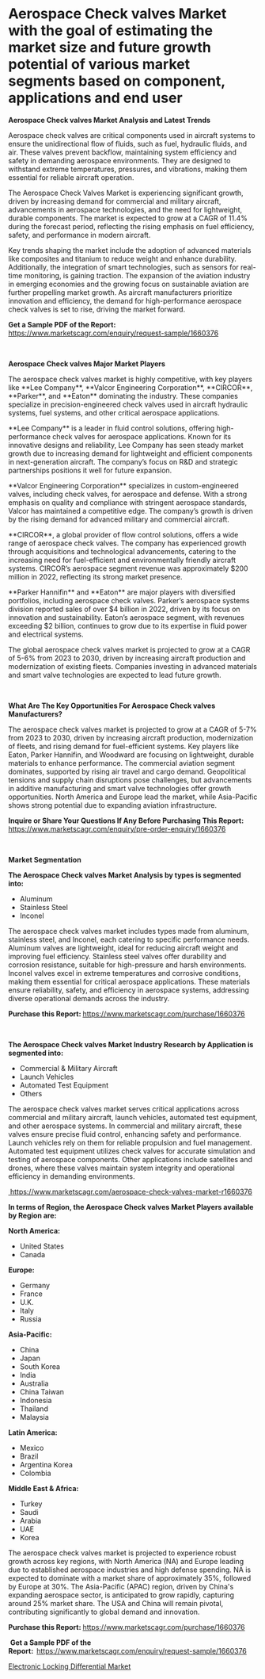 <p><h1>Aerospace Check valves Market with the goal of estimating the market size and future growth potential of various market segments based on component, applications and end user</h1></p><p><strong>Aerospace Check valves Market Analysis and Latest Trends</strong></p>
<p><p>Aerospace check valves are critical components used in aircraft systems to ensure the unidirectional flow of fluids, such as fuel, hydraulic fluids, and air. These valves prevent backflow, maintaining system efficiency and safety in demanding aerospace environments. They are designed to withstand extreme temperatures, pressures, and vibrations, making them essential for reliable aircraft operation.</p><p>The Aerospace Check Valves Market is experiencing significant growth, driven by increasing demand for commercial and military aircraft, advancements in aerospace technologies, and the need for lightweight, durable components. The market is expected to grow at a CAGR of 11.4% during the forecast period, reflecting the rising emphasis on fuel efficiency, safety, and performance in modern aircraft.</p><p>Key trends shaping the market include the adoption of advanced materials like composites and titanium to reduce weight and enhance durability. Additionally, the integration of smart technologies, such as sensors for real-time monitoring, is gaining traction. The expansion of the aviation industry in emerging economies and the growing focus on sustainable aviation are further propelling market growth. As aircraft manufacturers prioritize innovation and efficiency, the demand for high-performance aerospace check valves is set to rise, driving the market forward.</p></p>
<p><strong>Get a Sample PDF of the Report:&nbsp;</strong> <a href="https://www.marketscagr.com/enquiry/request-sample/1660376?utm_campaign=1998&utm_medium=2&utm_source=Github&utm_content=ia&utm_term=22012025&utm_id=aerospace-check-valves">https://www.marketscagr.com/enquiry/request-sample/1660376</a></p>
<p>&nbsp;</p>
<p><strong>Aerospace Check valves Major Market Players</strong></p>
<p><p>The aerospace check valves market is highly competitive, with key players like **Lee Company**, **Valcor Engineering Corporation**, **CIRCOR**, **Parker**, and **Eaton** dominating the industry. These companies specialize in precision-engineered check valves used in aircraft hydraulic systems, fuel systems, and other critical aerospace applications.</p><p>**Lee Company** is a leader in fluid control solutions, offering high-performance check valves for aerospace applications. Known for its innovative designs and reliability, Lee Company has seen steady market growth due to increasing demand for lightweight and efficient components in next-generation aircraft. The company’s focus on R&D and strategic partnerships positions it well for future expansion.</p><p>**Valcor Engineering Corporation** specializes in custom-engineered valves, including check valves, for aerospace and defense. With a strong emphasis on quality and compliance with stringent aerospace standards, Valcor has maintained a competitive edge. The company’s growth is driven by the rising demand for advanced military and commercial aircraft.</p><p>**CIRCOR**, a global provider of flow control solutions, offers a wide range of aerospace check valves. The company has experienced growth through acquisitions and technological advancements, catering to the increasing need for fuel-efficient and environmentally friendly aircraft systems. CIRCOR’s aerospace segment revenue was approximately $200 million in 2022, reflecting its strong market presence.</p><p>**Parker Hannifin** and **Eaton** are major players with diversified portfolios, including aerospace check valves. Parker’s aerospace systems division reported sales of over $4 billion in 2022, driven by its focus on innovation and sustainability. Eaton’s aerospace segment, with revenues exceeding $2 billion, continues to grow due to its expertise in fluid power and electrical systems.</p><p>The global aerospace check valves market is projected to grow at a CAGR of 5-6% from 2023 to 2030, driven by increasing aircraft production and modernization of existing fleets. Companies investing in advanced materials and smart valve technologies are expected to lead future growth.</p></p>
<p>&nbsp;</p>
<p><strong>What Are The Key Opportunities For Aerospace Check valves Manufacturers?</strong></p>
<p><p>The aerospace check valves market is projected to grow at a CAGR of 5-7% from 2023 to 2030, driven by increasing aircraft production, modernization of fleets, and rising demand for fuel-efficient systems. Key players like Eaton, Parker Hannifin, and Woodward are focusing on lightweight, durable materials to enhance performance. The commercial aviation segment dominates, supported by rising air travel and cargo demand. Geopolitical tensions and supply chain disruptions pose challenges, but advancements in additive manufacturing and smart valve technologies offer growth opportunities. North America and Europe lead the market, while Asia-Pacific shows strong potential due to expanding aviation infrastructure.</p></p>
<p><strong>Inquire or Share Your Questions If Any Before Purchasing This Report:</strong> <a href="https://www.marketscagr.com/enquiry/pre-order-enquiry/1660376?utm_campaign=1998&utm_medium=2&utm_source=Github&utm_content=ia&utm_term=22012025&utm_id=aerospace-check-valves">https://www.marketscagr.com/enquiry/pre-order-enquiry/1660376</a></p>
<p>&nbsp;</p>
<p><strong>Market Segmentation</strong></p>
<p><strong>The Aerospace Check valves Market Analysis by types is segmented into:</strong></p>
<p><ul><li>Aluminum</li><li>Stainless Steel</li><li>Inconel</li></ul></p>
<p><p>The aerospace check valves market includes types made from aluminum, stainless steel, and Inconel, each catering to specific performance needs. Aluminum valves are lightweight, ideal for reducing aircraft weight and improving fuel efficiency. Stainless steel valves offer durability and corrosion resistance, suitable for high-pressure and harsh environments. Inconel valves excel in extreme temperatures and corrosive conditions, making them essential for critical aerospace applications. These materials ensure reliability, safety, and efficiency in aerospace systems, addressing diverse operational demands across the industry.</p></p>
<p><strong>Purchase this Report:&nbsp;</strong><a href="https://www.marketscagr.com/purchase/1660376?utm_campaign=1998&utm_medium=2&utm_source=Github&utm_content=ia&utm_term=22012025&utm_id=aerospace-check-valves">https://www.marketscagr.com/purchase/1660376</a></p>
<p>&nbsp;</p>
<p><strong>The Aerospace Check valves Market Industry Research by Application is segmented into:</strong></p>
<p><ul><li>Commercial & Military Aircraft</li><li>Launch Vehicles</li><li>Automated Test Equipment</li><li>Others</li></ul></p>
<p><p>The aerospace check valves market serves critical applications across commercial and military aircraft, launch vehicles, automated test equipment, and other aerospace systems. In commercial and military aircraft, these valves ensure precise fluid control, enhancing safety and performance. Launch vehicles rely on them for reliable propulsion and fuel management. Automated test equipment utilizes check valves for accurate simulation and testing of aerospace components. Other applications include satellites and drones, where these valves maintain system integrity and operational efficiency in demanding environments.</p></p>
<p><a href="https://www.marketscagr.com/aerospace-check-valves-market-r1660376?utm_campaign=1998&utm_medium=2&utm_source=Github&utm_content=ia&utm_term=22012025&utm_id=aerospace-check-valves">&nbsp;https://www.marketscagr.com/aerospace-check-valves-market-r1660376</a></p>
<p><strong>In terms of Region, the Aerospace Check valves Market Players available by Region are:</strong></p>
<p>
    <p> <strong> North America: </strong>
        <ul>
            <li>United States</li>
            <li>Canada</li>
        </ul>
        </p> 
    <p> <strong> Europe: </strong>
        <ul>
            <li>Germany</li>
            <li>France</li>
            <li>U.K.</li>
            <li>Italy</li>
            <li>Russia</li>
        </ul>
        </p> 
    <p> <strong> Asia-Pacific: </strong>
        <ul>
            <li>China</li>
            <li>Japan</li>
            <li>South Korea</li>
            <li>India</li>
            <li>Australia</li>
            <li>China Taiwan</li>
            <li>Indonesia</li>
            <li>Thailand</li>
            <li>Malaysia</li>
        </ul>
        </p> 
    <p> <strong> Latin America: </strong>
        <ul>
            <li>Mexico</li>
            <li>Brazil</li>
            <li>Argentina Korea</li>
            <li>Colombia</li>
        </ul>
        </p> 
    <p> <strong> Middle East & Africa: </strong>
        <ul>
            <li>Turkey</li>
            <li>Saudi</li>
            <li>Arabia</li>
            <li>UAE</li>
            <li>Korea</li>
        </ul>
    </p>
    </p>
<p><p>The aerospace check valves market is projected to experience robust growth across key regions, with North America (NA) and Europe leading due to established aerospace industries and high defense spending. NA is expected to dominate with a market share of approximately 35%, followed by Europe at 30%. The Asia-Pacific (APAC) region, driven by China's expanding aerospace sector, is anticipated to grow rapidly, capturing around 25% market share. The USA and China will remain pivotal, contributing significantly to global demand and innovation.</p></p>
<p><strong>Purchase this Report: </strong><a href="https://www.marketscagr.com/purchase/1660376?utm_campaign=1998&utm_medium=2&utm_source=Github&utm_content=ia&utm_term=22012025&utm_id=aerospace-check-valves">https://www.marketscagr.com/purchase/1660376</a></p>
<p>&nbsp;<strong>Get a Sample PDF of the Report:&nbsp;&nbsp;</strong><a href="https://www.marketscagr.com/enquiry/request-sample/1660376?utm_campaign=1998&utm_medium=2&utm_source=Github&utm_content=ia&utm_term=22012025&utm_id=aerospace-check-valves">https://www.marketscagr.com/enquiry/request-sample/1660376</a></p>
<p><strong></strong></p>
<p><p><a href="https://github.com/dringals/Market-Research-Report-List-6/blob/main/electronic-locking-differential-market.md?utm_campaign=1998&utm_medium=2&utm_source=Github&utm_content=ia&utm_term=22012025&utm_id=aerospace-check-valves">Electronic Locking Differential Market</a></p></p>